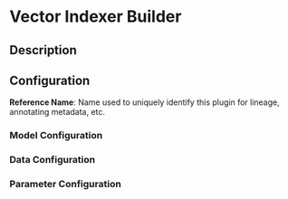 
# Vector Indexer Builder

## Description

## Configuration
**Reference Name**: Name used to uniquely identify this plugin for lineage, annotating metadata, etc.

### Model Configuration

### Data Configuration

### Parameter Configuration